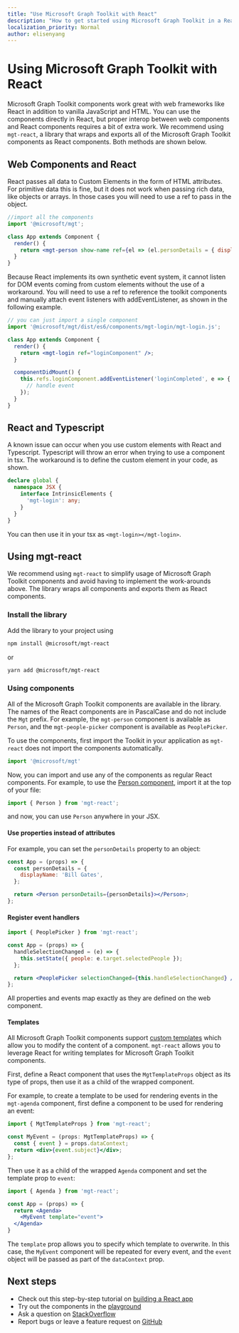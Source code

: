 ```yaml
---
title: "Use Microsoft Graph Toolkit with React"
description: "How to get started using Microsoft Graph Toolkit in a React application."
localization_priority: Normal
author: elisenyang
---
```


# Using Microsoft Graph Toolkit with React

Microsoft Graph Toolkit components work great with web frameworks like React in addition to vanilla JavaScript and HTML. You can use the components directly in React, but proper interop between web components and React components requires a bit of extra work. We recommend using `mgt-react`, a library that wraps and exports all of the Microsoft Graph Toolkit components as React components. Both methods are shown below.

## Web Components and React

React passes all data to Custom Elements in the form of HTML attributes. For primitive data this is fine, but it does not work when passing rich data, like objects or arrays. In those cases you will need to use a ref to pass in the object.

```jsx
//import all the components
import '@microsoft/mgt';

class App extends Component {
  render() {
    return <mgt-person show-name ref={el => (el.personDetails = { displayName: 'Megan Bowen' })} />;
  }
}
```
Because React implements its own synthetic event system, it cannot listen for DOM events coming from custom elements without the use of a workaround. You will need to use a ref to reference the toolkit components and manually attach event listeners with addEventListener, as shown in the following example.

```jsx
// you can just import a single component
import '@microsoft/mgt/dist/es6/components/mgt-login/mgt-login.js';

class App extends Component {
  render() {
    return <mgt-login ref="loginComponent" />;
  }

  componentDidMount() {
    this.refs.loginComponent.addEventListener('loginCompleted', e => {
      // handle event
    });
  }
}
```

## React and Typescript

A known issue can occur when you use custom elements with React and Typescript. Typescript will throw an error when trying to use a component in tsx. The workaround is to define the custom element in your code, as shown.

```ts
declare global {
  namespace JSX {
    interface IntrinsicElements {
      'mgt-login': any;
    }
  }
}
```
You can then use it in your tsx as `<mgt-login></mgt-login>`.

## Using mgt-react

We recommend using `mgt-react` to simplify usage of Microsoft Graph Toolkit components and avoid having to implement the work-arounds above. The library wraps all components and exports them as React components. 

### Install the library
Add the library to your project using

```bash
npm install @microsoft/mgt-react
```
or
```bash
yarn add @microsoft/mgt-react
```
### Using components

All of the Microsoft Graph Toolkit components are available in the library. The names of the React components are in PascalCase and do not include the `Mgt` prefix. For example, the `mgt-person` component is available as `Person`, and the `mgt-people-picker` component is available as `PeoplePicker`.

To use the components, first import the Toolkit in your application as `mgt-react` does not import the components automatically.

```jsx
import '@microsoft/mgt'
```
Now, you can import and use any of the components as regular React components. For example, to use the [Person component](../components/person.md), import it at the top of your file:

```jsx
import { Person } from 'mgt-react';
```
and now, you can use `Person` anywhere in your JSX.

#### Use properties instead of attributes

For example, you can set the `personDetails` property to an object:

```jsx
const App = (props) => {
  const personDetails = {
    displayName: 'Bill Gates',
  };

  return <Person personDetails={personDetails}></Person>;
};
```

#### Register event handlers

```jsx
import { PeoplePicker } from 'mgt-react';

const App = (props) => {
  handleSelectionChanged = (e) => {
    this.setState({ people: e.target.selectedPeople });
  };

  return <PeoplePicker selectionChanged={this.handleSelectionChanged} />;
};
```
All properties and events map exactly as they are defined on the web component.

#### Templates

All Microsoft Graph Toolkit components support [custom templates](../templates.md) which allow you to modify the content of a component. `mgt-react` allows you to leverage React for writing templates for Microsoft Graph Toolkit components.

First, define a React component that uses the `MgtTemplateProps` object as its type of props, then use it as a child of the wrapped component.

For example, to create a template to be used for rendering events in the `mgt-agenda` component, first define a component to be used for rendering an event:
```jsx
import { MgtTemplateProps } from 'mgt-react';

const MyEvent = (props: MgtTemplateProps) => {
  const { event } = props.dataContext;
  return <div>{event.subject}</div>;
};
```
Then use it as a child of the wrapped `Agenda` component and set the template prop to `event`:
```jsx
import { Agenda } from 'mgt-react';

const App = (props) => {
  return <Agenda>
    <MyEvent template="event">
  </Agenda>
}
```

The `template` prop allows you to specify which template to overwrite. In this case, the `MyEvent` component will be repeated for every event, and the `event` object will be passed as part of the `dataContext` prop.

## Next steps
- Check out this step-by-step tutorial on [building a React app](https://developer.microsoft.com/graph/blogs/a-lap-around-microsoft-graph-toolkit-day-13-using-microsoft-graph-toolkit-with-react/)
- Try out the components in the [playground](https://mgt.dev)
- Ask a question on [StackOverflow](https://aka.ms/mgt-question)
- Report bugs or leave a feature request on [GitHub](https://aka.ms/mgt)
